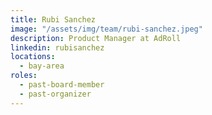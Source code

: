 ```yaml
---
title: Rubi Sanchez
image: "/assets/img/team/rubi-sanchez.jpeg"
description: Product Manager at AdRoll
linkedin: rubisanchez
locations:
  - bay-area
roles:
  - past-board-member
  - past-organizer
---
```

